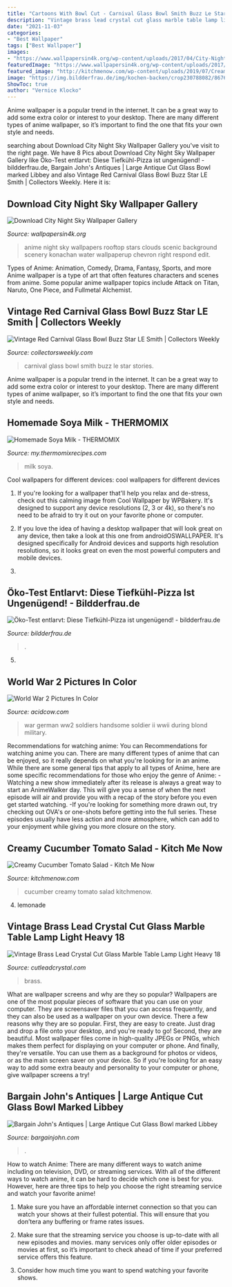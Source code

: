 ```yaml
---
title: "Cartoons With Bowl Cut - Carnival Glass Bowl Smith Buzz Le Star Stories"
description: "Vintage brass lead crystal cut glass marble table lamp light heavy 18"
date: "2021-11-03"
categories:
- "Best Wallpaper"
tags: ["Best Wallpaper"]
images:
- "https://www.wallpapersin4k.org/wp-content/uploads/2017/04/City-Night-Sky-Wallpaper-12.jpg"
featuredImage: "https://www.wallpapersin4k.org/wp-content/uploads/2017/04/City-Night-Sky-Wallpaper-12.jpg"
featured_image: "http://kitchmenow.com/wp-content/uploads/2019/07/Creamy-Cucumber-Tomato-Salad.jpg"
image: "https://img.bildderfrau.de/img/kochen-backen/crop230788082/8676636980-w820-cv16_9-q85-dc1/salami-pizza.jpg"
ShowToc: true
author: "Vernice Klocko"
---
```



Anime wallpaper is a popular trend in the internet. It can be a great way to add some extra color or interest to your desktop. There are many different types of anime wallpaper, so it’s important to find the one that fits your own style and needs.

	

		
searching about Download City Night Sky Wallpaper Gallery you've visit to the right page. We have 8 Pics about Download City Night Sky Wallpaper Gallery like Öko-Test entlarvt: Diese Tiefkühl-Pizza ist ungenügend! - bildderfrau.de, Bargain John&#039;s Antiques | Large Antique Cut Glass Bowl marked Libbey and also Vintage Red Carnival Glass Bowl Buzz Star LE Smith | Collectors Weekly. Here it is:
		
    
## Download City Night Sky Wallpaper Gallery

<img loading=lazy src="https://www.wallpapersin4k.org/wp-content/uploads/2017/04/City-Night-Sky-Wallpaper-12.jpg" onerror="this.onerror=null;this.src='https://tse1.mm.bing.net/th?id=OIP.fGdU0lRjUcQepCRlGyboSAHaEK&amp;pid=15.1';" alt="Download City Night Sky Wallpaper Gallery">

_Source: wallpapersin4k.org_

>anime night sky wallpapers rooftop stars clouds scenic background scenery konachan water wallpaperup chevron right respond edit. 

	

Types of Anime: Animation, Comedy, Drama, Fantasy, Sports, and more
Anime wallpaper is a type of art that often features characters and scenes from anime. Some popular anime wallpaper topics include Attack on Titan, Naruto, One Piece, and Fullmetal Alchemist.

    
## Vintage Red Carnival Glass Bowl Buzz Star LE Smith | Collectors Weekly

<img loading=lazy src="http://cf.collectorsweekly.com/stories/ppu6Z70mjBn7gIMcRmt8tA.jpg" onerror="this.onerror=null;this.src='https://tse1.mm.bing.net/th?id=OIP.0mFOxgA00ktdnJWl6VP6PAHaFh&amp;pid=15.1';" alt="Vintage Red Carnival Glass Bowl Buzz Star LE Smith | Collectors Weekly">

_Source: collectorsweekly.com_

>carnival glass bowl smith buzz le star stories. 

	

Anime wallpaper is a popular trend in the internet. It can be a great way to add some extra color or interest to your desktop. There are many different types of anime wallpaper, so it’s important to find the one that fits your own style and needs.

    
## Homemade Soya Milk - THERMOMIX

<img loading=lazy src="https://my.thermomixrecipes.com/wp-content/uploads/2018/06/651c290db2e3904ba8e9804f0ae51417-768x1024.jpg" onerror="this.onerror=null;this.src='https://tse1.mm.bing.net/th?id=OIP.Er4ocEc1ai8lRQb4tZLmLAHaJ4&amp;pid=15.1';" alt="Homemade Soya Milk - THERMOMIX">

_Source: my.thermomixrecipes.com_

>milk soya. 

	

Cool wallpapers for different devices:
cool wallpapers for different devices 

1. If you're looking for a wallpaper that'll help you relax and de-stress, check out this calming image from Cool Wallpaper by WPBakery. It's designed to support any device resolutions (2, 3 or 4k), so there's no need to be afraid to try it out on your favorite phone or computer.

2. If you love the idea of having a desktop wallpaper that will look great on any device, then take a look at this one from androidOSWALLPAPER. It's designed specifically for Android devices and supports high resolution resolutions, so it looks great on even the most powerful computers and mobile devices.

3.

    
## Öko-Test Entlarvt: Diese Tiefkühl-Pizza Ist Ungenügend! - Bildderfrau.de

<img loading=lazy src="https://img.bildderfrau.de/img/kochen-backen/crop230788082/8676636980-w820-cv16_9-q85-dc1/salami-pizza.jpg" onerror="this.onerror=null;this.src='https://tse2.mm.bing.net/th?id=OIP.x2CY8k1sXdQ_GnSYdyf1QwHaEK&amp;pid=15.1';" alt="Öko-Test entlarvt: Diese Tiefkühl-Pizza ist ungenügend! - bildderfrau.de">

_Source: bildderfrau.de_

>. 

	

5.

    
## World War 2 Pictures In Color

<img loading=lazy src="https://cdn.acidcow.com/content/img/new02/162/50.jpg" onerror="this.onerror=null;this.src='https://tse4.mm.bing.net/th?id=OIP.dlSkQHfHBU8PIZPR61vhwQHaKf&amp;pid=15.1';" alt="World War 2 Pictures In Color">

_Source: acidcow.com_

>war german ww2 soldiers handsome soldier ii wwii during blond military. 

	

Recommendations for watching anime: You can
Recommendations for watching anime you can. There are many different types of anime that can be enjoyed, so it really depends on what you're looking for in an anime. While there are some general tips that apply to all types of Anime, here are some specific recommendations for those who enjoy the genre of Anime: 
-Watching a new show immediately after its release is always a great way to start an AnimeWalker day. This will give you a sense of when the next episode will air and provide you with a recap of the story before you even get started watching. 
-If you're looking for something more drawn out, try checking out OVA's or one-shots before getting into the full series. These episodes usually have less action and more atmosphere, which can add to your enjoyment while giving you more closure on the story.

    
## Creamy Cucumber Tomato Salad - Kitch Me Now

<img loading=lazy src="http://kitchmenow.com/wp-content/uploads/2019/07/Creamy-Cucumber-Tomato-Salad.jpg" onerror="this.onerror=null;this.src='https://tse1.mm.bing.net/th?id=OIP.OaQ2IKkvzAhRG7E0fxBMmQHaHa&amp;pid=15.1';" alt="Creamy Cucumber Tomato Salad - Kitch Me Now">

_Source: kitchmenow.com_

>cucumber creamy tomato salad kitchmenow. 

	

4. lemonade 

    
## Vintage Brass Lead Crystal Cut Glass Marble Table Lamp Light Heavy 18

<img loading=lazy src="http://cutleadcrystal.com/uploads/Vintage_Brass_Lead_Crystal_Cut_Glass_Marble_Table_Lamp_Light_Heavy_18_06_cu.jpg" onerror="this.onerror=null;this.src='https://tse3.mm.bing.net/th?id=OIP.0v4kxZI74Le9OLpUSSWCHQAAAA&amp;pid=15.1';" alt="Vintage Brass Lead Crystal Cut Glass Marble Table Lamp Light Heavy 18">

_Source: cutleadcrystal.com_

>brass. 

	

What are wallpaper screens and why are they so popular?
Wallpapers are one of the most popular pieces of software that you can use on your computer. They are screensaver files that you can access frequently, and they can also be used as a wallpaper on your own device. There a few reasons why they are so popular. First, they are easy to create. Just drag and drop a file onto your desktop, and you're ready to go! Second, they are beautiful. Most wallpaper files come in high-quality JPEGs or PNGs, which makes them perfect for displaying on your computer or phone. And finally, they're versatile. You can use them as a background for photos or videos, or as the main screen saver on your device. So if you're looking for an easy way to add some extra beauty and personality to your computer or phone, give wallpaper screens a try!

    
## Bargain John&#039;s Antiques | Large Antique Cut Glass Bowl Marked Libbey

<img loading=lazy src="https://www.bargainjohn.com/wp-content/uploads/2013/05/G906Bowl.jpg" onerror="this.onerror=null;this.src='https://tse2.mm.bing.net/th?id=OIP.fpp_l2hcMSPVGJSsqp8UmAHaHd&amp;pid=15.1';" alt="Bargain John&#039;s Antiques | Large Antique Cut Glass Bowl marked Libbey">

_Source: bargainjohn.com_

>. 

	

How to watch Anime: There are many different ways to watch anime including on television, DVD, or streaming services.
With all of the different ways to watch anime, it can be hard to decide which one is best for you. However, here are three tips to help you choose the right streaming service and watch your favorite anime!
1. Make sure you have an affordable internet connection so that you can watch your shows at their fullest potential. This will ensure that you don’tera any buffering or frame rates issues.

2. Make sure that the streaming service you choose is up-to-date with all new episodes and movies. many services only offer older episodes or movies at first, so it’s important to check ahead of time if your preferred service offers this feature.

3. Consider how much time you want to spend watching your favorite shows.

